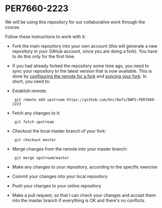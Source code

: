 PER7660-2223
================

We will be using this repository for our collaborative work through the course.

Follow these instructions to work with it:

* Fork the main repository into your own account (this will generate a new repository in your GitHub account, since you are doing a fork). You have to do this only for the first time. 
* If you had already forked the repository some time ago, you need to sync your repository to the latest version that is now available. This is done by [configuring the remote for a fork](https://help.github.com/articles/configuring-a-remote-for-a-fork) and [syncing your fork](https://help.github.com/articles/syncing-a-fork). In short, you need to:
 * Establish remote: 
 
        git remote add upstream https://github.com/UnirDwfs/DWFS-PER7660-2223

 * Fetch any changes to it: 
 
        git fetch upstream
 
 * Checkout the local master branch of your fork: 
 
        git checkout master
 
 * Merge changes from the remote into your master branch: 
 
        git merge upstream/master

* Make any changes to your repository, according to the specific exercise
* Commit your changes into your local repository
* Push your changes to your online repository
* Make a pull request, so that I can check your changes and accept them into the master branch if everything is OK and there's no conflicts.
